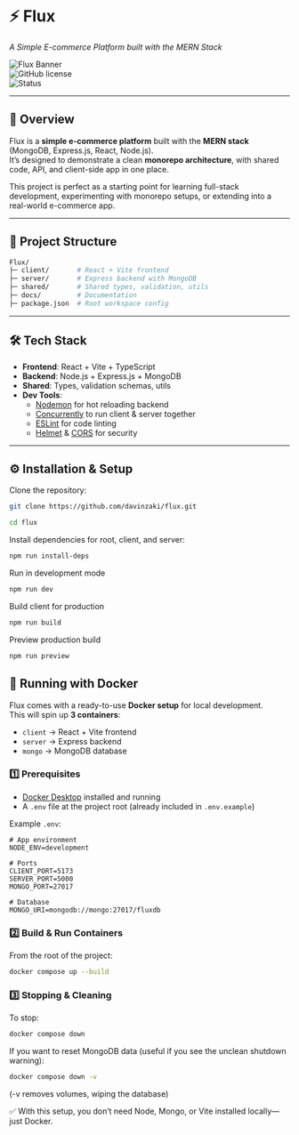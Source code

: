 # ⚡ Flux

_A Simple E-commerce Platform built with the MERN Stack_

![Flux Banner](https://img.shields.io/badge/MERN-Stack-green?logo=mongodb&logoColor=white)  
![GitHub license](https://img.shields.io/badge/license-ISC-blue.svg)  
![Status](https://img.shields.io/badge/status-in%20development-orange)

---

## 🚀 Overview

Flux is a **simple e-commerce platform** built with the **MERN stack** (MongoDB, Express.js, React, Node.js).  
It’s designed to demonstrate a clean **monorepo architecture**, with shared code, API, and client-side app in one place.

This project is perfect as a starting point for learning full-stack development, experimenting with monorepo setups, or extending into a real-world e-commerce app.

---

## 📂 Project Structure
```bash
Flux/
├─ client/       # React + Vite frontend
├─ server/       # Express backend with MongoDB
├─ shared/       # Shared types, validation, utils
├─ docs/         # Documentation
├─ package.json  # Root workspace config
```

---

## 🛠️ Tech Stack

- **Frontend**: React + Vite + TypeScript
- **Backend**: Node.js + Express.js + MongoDB
- **Shared**: Types, validation schemas, utils
- **Dev Tools**:
  - [Nodemon](https://nodemon.io/) for hot reloading backend
  - [Concurrently](https://www.npmjs.com/package/concurrently) to run client & server together
  - [ESLint](https://eslint.org/) for code linting
  - [Helmet](https://www.npmjs.com/package/helmet) & [CORS](https://www.npmjs.com/package/cors) for security

---

## ⚙️ Installation & Setup

Clone the repository:

```bash
git clone https://github.com/davinzaki/flux.git

cd flux
```

Install dependencies for root, client, and server:
```bash
npm run install-deps
```

Run in development mode
```bash
npm run dev
```

Build client for production
```bash
npm run build
```

Preview production build
```bash
npm run preview
```

## 🐳 Running with Docker

Flux comes with a ready-to-use **Docker setup** for local development.  
This will spin up **3 containers**:
- `client` → React + Vite frontend
- `server` → Express backend
- `mongo` → MongoDB database

### 1️⃣ Prerequisites
- [Docker Desktop](https://www.docker.com/products/docker-desktop/) installed and running
- A `.env` file at the project root (already included in `.env.example`)

Example `.env`:
```env
# App environment
NODE_ENV=development

# Ports
CLIENT_PORT=5173
SERVER_PORT=5000
MONGO_PORT=27017

# Database
MONGO_URI=mongodb://mongo:27017/fluxdb
```

### 2️⃣ Build & Run Containers

From the root of the project:
```bash
docker compose up --build
```

### 3️⃣ Stopping & Cleaning

To stop:
```bash
docker compose down
```

If you want to reset MongoDB data (useful if you see the unclean shutdown warning):

```bash
docker compose down -v
```

(-v removes volumes, wiping the database)

✅ With this setup, you don’t need Node, Mongo, or Vite installed locally—just Docker.
